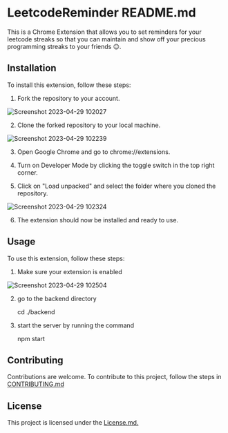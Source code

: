 
# LeetcodeReminder README.md

This is a Chrome Extension that allows you to set reminders for your leetcode streaks so that you can maintain and show off your precious programming streaks to your friends 😉.

## Installation

To install this extension, follow these steps:

1. Fork the repository to your account.

![Screenshot 2023-04-29 102027](https://user-images.githubusercontent.com/87887912/235284547-64933b8d-e136-4936-8e06-4ab41b16523f.png)

2. Clone the forked repository to your local machine.

![Screenshot 2023-04-29 102239](https://user-images.githubusercontent.com/87887912/235284465-c475a032-371a-4213-83d0-97f32b6cc643.png)


3.  Open Google Chrome and go to chrome://extensions.

4.  Turn on Developer Mode by clicking the toggle switch in the top right corner.

5.  Click on "Load unpacked" and select the folder where you cloned the repository.

![Screenshot 2023-04-29 102324](https://user-images.githubusercontent.com/87887912/235284475-64d60ac1-3261-4264-9805-5323d039eea8.png)

6.  The extension should now be installed and ready to use.

## Usage

To use this extension, follow these steps:

1.  Make sure your extension is enabled

![Screenshot 2023-04-29 102504](https://user-images.githubusercontent.com/87887912/235284484-c28ee24b-f716-450a-bbcb-4bfc9bc1d80c.png)

2.  go to the backend directory

 	cd  ./backend


3.  start the server by running the command

	npm start



## Contributing

Contributions are welcome. To contribute to this project, follow the steps in <a href="https://github.com/get-devkit/leetcodereminder/blob/main/CONTRIBUTING.md" > CONTRIBUTING.md </a>

## License

This project is licensed under the  <a href="https://github.com/get-devkit/leetcodereminder/blob/main/LICENSE.md" > License.md. </a>

